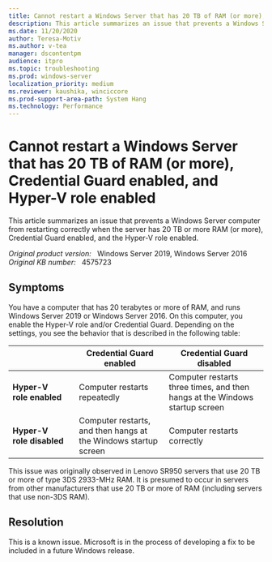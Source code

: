 ```yaml
---
title: Cannot restart a Windows Server that has 20 TB of RAM (or more), Credential Guard enabled, and Hyper-V role enabled
description: This article summarizes an issue that prevents a Windows Server computer from restarting correctly when the server has 20 TB or more of RAM, Credential Guard enabled, and the Hyper-V role enabled.
ms.date: 11/20/2020
author: Teresa-Motiv
ms.author: v-tea
manager: dscontentpm
audience: itpro
ms.topic: troubleshooting
ms.prod: windows-server
localization_priority: medium
ms.reviewer: kaushika, winciccore
ms.prod-support-area-path: System Hang
ms.technology: Performance
---
```


# Cannot restart a Windows Server that has 20 TB of RAM (or more), Credential Guard enabled, and Hyper-V role enabled

This article summarizes an issue that prevents a Windows Server computer from restarting correctly when the server has 20 TB or more RAM (or more), Credential Guard enabled, and the Hyper-V role enabled.

_Original product version:_ &nbsp; Windows Server 2019, Windows Server 2016
_Original KB number:_ &nbsp; 4575723

## Symptoms

You have a computer that has 20 terabytes or more of RAM, and runs Windows Server 2019 or Windows Server 2016. On this computer, you enable the Hyper-V role and/or Credential Guard. Depending on the settings, you see the behavior that is described in the following table:

|   |Credential Guard enabled |Credential Guard disabled |
|---|---|---|
|**Hyper-V role&nbsp;enabled** |Computer restarts repeatedly |Computer restarts three times, and then hangs at the Windows startup screen |
|**Hyper-V role&nbsp;disabled** |Computer restarts, and then hangs at the Windows startup screen |Computer restarts correctly |

This issue was originally observed in Lenovo SR950 servers that use 20 TB or more of type 3DS 2933-MHz RAM. It is presumed to occur in servers from other manufacturers that use 20 TB or more of RAM (including servers that use non-3DS RAM).

## Resolution

This is a known issue. Microsoft is in the process of developing a fix to be included in a future Windows release.
